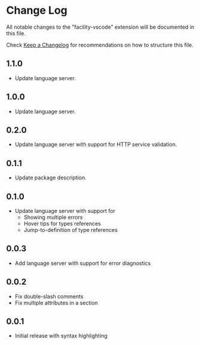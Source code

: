 # Change Log

All notable changes to the "facility-vscode" extension will be documented in this file.

Check [Keep a Changelog](http://keepachangelog.com/) for recommendations on how to structure this file.

## 1.1.0

- Update language server.

## 1.0.0

- Update language server.

## 0.2.0

- Update language server with support for HTTP service validation.

## 0.1.1

- Update package description.

## 0.1.0

- Update language server with support for
  - Showing multiple errors
  - Hover tips for types references
  - Jump-to-definition of type references

## 0.0.3

- Add language server with support for error diagnostics

## 0.0.2

- Fix double-slash comments
- Fix multiple attributes in a section

## 0.0.1

- Initial release with syntax highlighting
